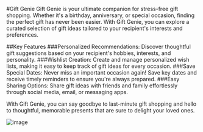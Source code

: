 #Gift Genie
Gift Genie is your ultimate companion for stress-free gift shopping. Whether it's a birthday, anniversary, or special occasion, finding the perfect gift has never been easier. With Gift Genie, you can explore a curated selection of gift ideas tailored to your recipient's interests and preferences.

##Key Features
###Personalized Recommendations: Discover thoughtful gift suggestions based on your recipient's hobbies, interests, and personality.
###Wishlist Creation: Create and manage personalized wish lists, making it easy to keep track of gift ideas for every occasion.
###Save Special Dates: Never miss an important occasion again! Save key dates and receive timely reminders to ensure you're always prepared.
###Easy Sharing Options: Share gift ideas with friends and family effortlessly through social media, email, or messaging apps.

With Gift Genie, you can say goodbye to last-minute gift shopping and hello to thoughtful, memorable presents that are sure to delight your loved ones.

![image](https://github.com/thimeshaA/Gift-Genie/assets/101446688/00a909bd-07b3-4241-9cfe-383ccd5d74cc)
